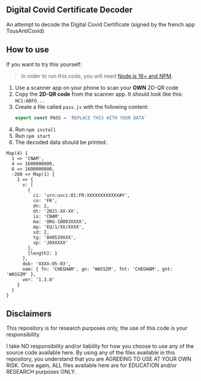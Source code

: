 
## Digital Covid Certificate Decoder

An attempt to decode the Digital Covid Certificate (signed by the french app TousAntiCovid)

## How to use

If you want to try this yourself:
> In order to run this code, you will need [Node.js 16+ and NPM](https://nodejs.org/en/download/).

1. Use a scanner app on your phone to scan your **OWN** 2D-QR code
2. Copy the **2D-QR code** from the scanner app. It should look like this: `HC1:6BFO...`
3. Create a file called `pass.js` with the following content:
   ```javascript
   export const PASS = `REPLACE THIS WITH YOUR DATA`
   ```
4. Run `npm install`
5. Run `npm start`
6. The decoded data should be printed:

```
Map(4) {
  1 => 'CNAM',
  4 => 1600000000,
  6 => 1600000000,
  -260 => Map(1) {
    1 => {
      v: [
        {
          ci: 'urn:uvci:01:FR:XXXXXXXXXXXX#Y',
          co: 'FR',
          dn: 2,
          dt: '2021-XX-XX',
          is: 'CNAM',
          ma: 'ORG-10003XXXX',
          mp: 'EU/1/XX/XXXX',
          sd: 2,
          tg: '840539XXX',
          vp: 'J0XXXXX'
        },
        [length]: 1
      ],
      dob: 'XXXX-05-03',
      nam: { fn: 'CHEGHAM', gn: 'WASSIM', fnt: 'CHEGHAM', gnt: 'WASSIM' },
      ver: '1.3.0'
    }
  }
}
```

## Disclaimers

This repository is for research purposes only, the use of this code is your responsibility.

I take NO responsibility and/or liability for how you choose to use any of the source code available here. By using any of the files available in this repository, you understand that you are AGREEING TO USE AT YOUR OWN RISK. Once again, ALL files available here are for EDUCATION and/or RESEARCH purposes ONLY.
